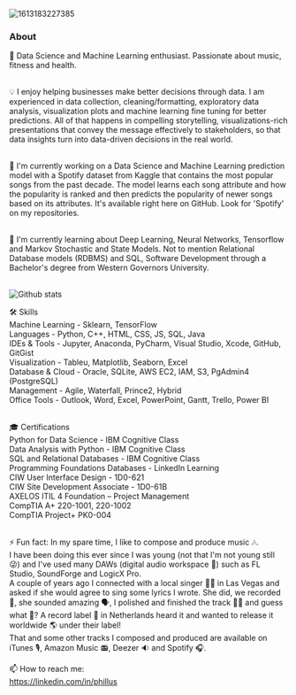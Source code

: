 ![1613183227385](https://user-images.githubusercontent.com/57310653/108643509-b7d77d00-745f-11eb-97e0-e8c082f4c3db.jpeg)


### About 

💬 Data Science and Machine Learning enthusiast. Passionate about music, fitness and health.  <br>
 <br>
 
💡 I enjoy helping businesses make better decisions through data. I am experienced in data collection, cleaning/formatting, exploratory data analysis, visualization plots and machine learning fine tuning for better predictions. All of that happens in compelling storytelling, visualizations-rich presentations that convey the message effectively to stakeholders, so that data insights turn into data-driven decisions in the real world.  <br>
 <br>
 
🔭 I'm currently working on a Data Science and Machine Learning prediction model with a Spotify dataset from Kaggle that contains the most popular songs from the past decade. The model learns each song attribute and how the popularity is ranked and then predicts the popularity of newer songs based on its attributes. It's available right here on GitHub. Look for 'Spotify' on my repositories.  <br>
 <br>
 
🌱 I'm currently learning about Deep Learning, Neural Networks, Tensorflow and Markov Stochastic and State Models. Not to mention Relational Database models (RDBMS) and SQL, Software Development through a Bachelor's degree from Western Governors University.  <br>
 <br>
 
 ![Github stats](https://github-readme-stats.vercel.app/api?username=PBSWE)


🛠️ Skills <br>
Machine Learning - Sklearn, TensorFlow <br>
Languages - Python, C++, HTML, CSS, JS, SQL, Java <br>
IDEs & Tools - Jupyter, Anaconda, PyCharm, Visual Studio, Xcode, GitHub, GitGist  <br>
Visualization - Tableu, Matplotlib, Seaborn, Excel <br>
Database & Cloud - Oracle, SQLite, AWS EC2, IAM, S3, PgAdmin4 (PostgreSQL) <br>
Management - Agile, Waterfall, Prince2, Hybrid <br>
Office Tools - Outlook, Word, Excel, PowerPoint, Gantt, Trello, Power BI <br>
 <br>
 
🎓 Certifications <br>
Python for Data Science - IBM Cognitive Class <br>
Data Analysis with Python - IBM Cognitive Class <br>
SQL and Relational Databases - IBM Cognitive Class <br>
Programming Foundations Databases - LinkedIn Learning <br>
CIW User Interface Design - 1D0-621 <br>
CIW Site Development Associate - 1D0-61B <br>
AXELOS ITIL 4 Foundation – Project Management <br>
CompTIA A+ 220-1001, 220-1002 <br>
CompTIA Project+ PK0-004 <br>
 <br>
 
⚡ Fun fact: In my spare time, I like to compose and produce music 🎶. <br>
I have been doing this ever since I was young (not that I'm not young still 😜) and I've used many DAWs (digital audio workspace 🎹) such as FL Studio, SoundForge and LogicX Pro. <br> 
A couple of years ago I connected with a local singer 💃🏼 in Las Vegas and asked if she would agree to sing some lyrics I wrote. She did, we recorded 🎤, she sounded amazing 🗣, I polished and finished the track 🥁🎷 and guess what 🤔? A record label 💽 in Netherlands heard it and wanted to release it worldwide 🌎 under their label! <br>
That and some other tracks I composed and produced are available on iTunes 🎙, Amazon Music 📻, Deezer 🔉 and Spotify 🎧.
 

📫 How to reach me: <br>
https://linkedin.com/in/phillus

<!--
**PBSWE/PBSWE** is a ✨ _special_ ✨ repository because its `README.md` (this file) appears on your GitHub profile.

Here are some ideas to get you started: 👋

- 🔭 I’m currently working on ...
- 🌱 I’m currently learning ...
- 👯 I’m looking to collaborate on ...
- 🤔 I’m looking for help with ...
- 💬 Ask me about ...
- 📫 How to reach me: ...
- 😄 Pronouns: ...
- ⚡ Fun fact: ...
-->
